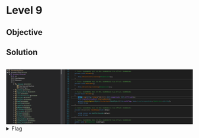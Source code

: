 # Level 9

## Objective


## Solution

<br/>
<img alt="Level 9 DNSpy" src="img/L7 wackamole method.png" title="DNSpy IL COde"/>
<br/>

<details>
<summary>Flag</summary>
GHCTF{nice_shooting_tex}  
<br/>
<img alt="Level 9 solution" height="400" src="img/L7.png" title="Flag" width="400"/>
</details>
